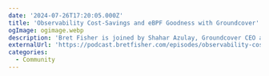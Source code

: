 ```yaml
---
date: '2024-07-26T17:20:05.000Z'
title: 'Observability Cost-Savings and eBPF Goodness with Groundcover'
ogImage: ogimage.webp
description: 'Bret Fisher is joined by Shahar Azulay, Groundcover CEO and Co-Founder, to discuss their new approach to fully observe K8s and its workloads with a hybrid observability architecture and eBPF'
externalUrl: 'https://podcast.bretfisher.com/episodes/observability-cost-savings-and-ebpf-goodness-with-groundcover'
categories:
  - Community
---
```

